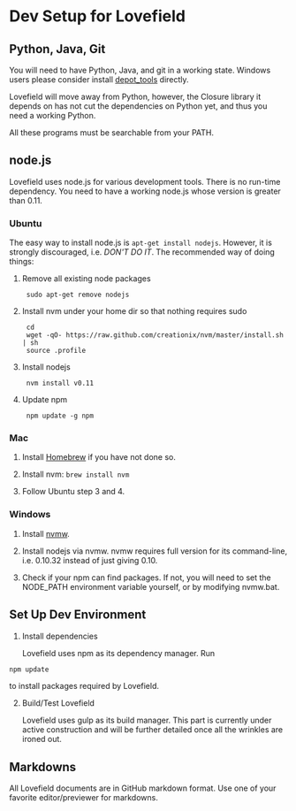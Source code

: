 # Dev Setup for Lovefield

## Python, Java, Git

You will need to have Python, Java, and git in a working state. Windows users
please consider install [depot_tools](
http://www.chromium.org/developers/how-tos/install-depot-tools) directly.

Lovefield will move away from Python, however, the Closure library it depends
on has not cut the dependencies on Python yet, and thus you need a working
Python.

All these programs must be searchable from your PATH.

## node.js

Lovefield uses node.js for various development tools. There is no run-time
dependency. You need to have a working node.js whose version is greater
than 0.11.

### Ubuntu

The easy way to install node.js is `apt-get install nodejs`. However, it is
strongly discouraged, i.e. *DON'T DO IT*. The recommended way of doing things:

1. Remove all existing node packages

        sudo apt-get remove nodejs

2. Install nvm under your home dir so that nothing requires sudo

        cd
        wget -qO- https://raw.github.com/creationix/nvm/master/install.sh | sh
        source .profile

3. Install nodejs

        nvm install v0.11

4. Update npm

        npm update -g npm

### Mac

1. Install [Homebrew](http://brew.sh) if you have not done so.

2. Install nvm: `brew install nvm`

3. Follow Ubuntu step 3 and 4.

### Windows

1. Install [nvmw](https://github.com/hakobera/nvmw).

2. Install nodejs via nvmw. nvmw requires full version for its command-line,
   i.e. 0.10.32 instead of just giving 0.10.

3. Check if your npm can find packages. If not, you will need to set the
   NODE_PATH environment variable yourself, or by modifying nvmw.bat.

## Set Up Dev Environment

1. Install dependencies

   Lovefield uses npm as its dependency manager. Run

```bash
npm update
```

   to install packages required by Lovefield.

2. Build/Test Lovefield

   Lovefield uses gulp as its build manager. This part is currently under active
   construction and will be further detailed once all the wrinkles are ironed
   out.

## Markdowns

All Lovefield documents are in GitHub markdown format. Use one of your favorite
editor/previewer for markdowns.

